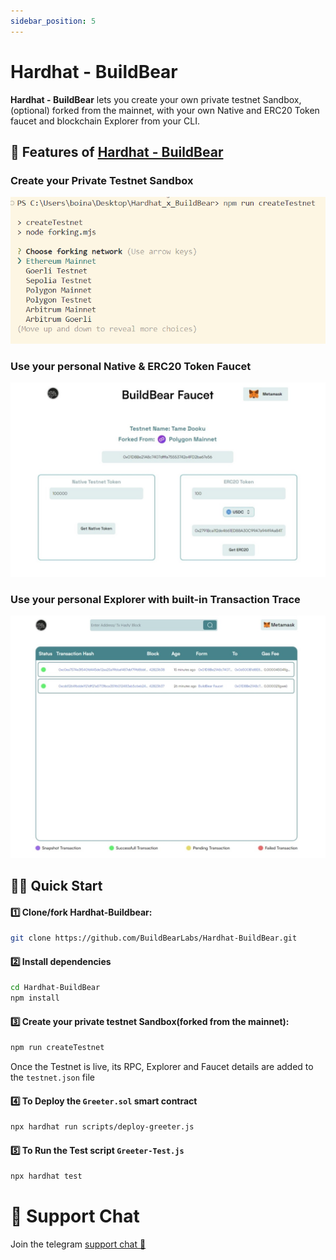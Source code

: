 ```yaml
---
sidebar_position: 5
---
```


# Hardhat - BuildBear

**Hardhat - BuildBear** lets you create your own private testnet Sandbox, (optional) forked from the mainnet, with your own Native and ERC20 Token faucet and blockchain Explorer from your CLI.

## 🐻 Features of [Hardhat - BuildBear](https://github.com/BuildBearLabs/Hardhat-BuildBear)

### Create your Private Testnet Sandbox

![image](images/createTestnet.png)

### Use your personal Native & ERC20 Token Faucet

![image](images/faucet.jpeg)

### Use your personal Explorer with built-in Transaction Trace

![image](images/explorer.jpeg)

## 🏄‍♂️ Quick Start

#### 1️⃣ Clone/fork Hardhat-Buildbear:

```bash
git clone https://github.com/BuildBearLabs/Hardhat-BuildBear.git
```

#### 2️⃣ Install dependencies 

```bash
cd Hardhat-BuildBear
npm install
```

#### 3️⃣ Create your private testnet Sandbox(forked from the mainnet):

```bash
npm run createTestnet
```

Once the Testnet is live, its RPC, Explorer and Faucet details are added to the `testnet.json` file

#### 4️⃣ To Deploy the `Greeter.sol` smart contract

```bash
npx hardhat run scripts/deploy-greeter.js
```

#### 5️⃣ To Run the Test script `Greeter-Test.js`

```bash
npx hardhat test
```
# 💬 Support Chat

Join the telegram [support chat 💬](https://t.me/Web3_dApp_Developers)